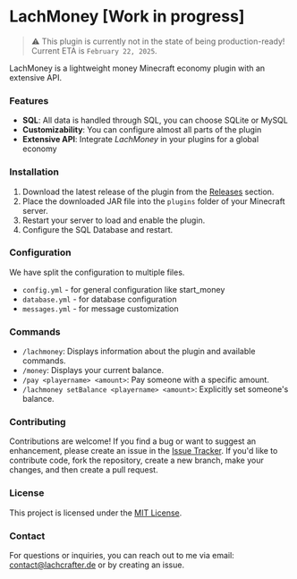 # LachMoney [Work in progress]
> ⚠️ This plugin is currently not in the state of being production-ready! Current ETA is `February 22, 2025`.

LachMoney is a lightweight money Minecraft economy plugin with an extensive API.

### Features
- **SQL**: All data is handled through SQL, you can choose SQLite or MySQL
- **Customizability**: You can configure almost all parts of the plugin
- **Extensive API**: Integrate *LachMoney* in your plugins for a global economy


### Installation
1. Download the latest release of the plugin from the [Releases](https://github.com/LachCrafter/LachMoney/releases) section.
2. Place the downloaded JAR file into the `plugins` folder of your Minecraft server.
3. Restart your server to load and enable the plugin.
4. Configure the SQL Database and restart.

### Configuration
We have split the configuration to multiple files.
- `config.yml` - for general configuration like start_money
- `database.yml` - for database configuration
- `messages.yml` - for message customization

### Commands
- `/lachmoney`: Displays information about the plugin and available commands.
- `/money`: Displays your current balance.
- `/pay <playername> <amount>`: Pay someone with a specific amount.
- `/lachmoney setBalance <playername> <amount>`: Explicitly set someone's balance.

### Contributing
Contributions are welcome! If you find a bug or want to suggest an enhancement, please create an issue in the [Issue Tracker](https://github.com/LachCrafter/LachMoney/issues).
If you'd like to contribute code, fork the repository, create a new branch, make your changes, and then create a pull request.

### License
This project is licensed under the [MIT License](https://github.com/LachCrafter/LachShield/blob/master/LICENSE).

### Contact
For questions or inquiries, you can reach out to me via email: [contact@lachcrafter.de](mailto:contact@lachcrafter.de) or by creating an issue.